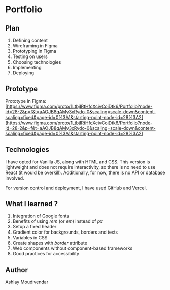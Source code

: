 # Portfolio

## Plan

1. Defining content
2. Wireframing in Figma
3. Prototyping in Figma
4. Testing on users
5. Choosing technologies
6. Implementing
7. Deploying

## Prototype

Prototype in Figma: [https://www.figma.com/proto/1LtbjIRtHfcXcivCoiDtk6/Portfolio?node-id=28-2&p=f&t=aAOJB8qAMy3xRydo-0&scaling=scale-down&content-scaling=fixed&page-id=0%3A1&starting-point-node-id=28%3A2](https://www.figma.com/proto/1LtbjIRtHfcXcivCoiDtk6/Portfolio?node-id=28-2&p=f&t=aAOJB8qAMy3xRydo-0&scaling=scale-down&content-scaling=fixed&page-id=0%3A1&starting-point-node-id=28%3A2)

## Technologies

I have opted for Vanilla JS, along with HTML and CSS. This version is lightweight and does not require interactivity, so there is no need to use React (it would be overkill).
Additionally, for now, there is no API or database involved.

For version control and deployment, I have used GitHub and Vercel.

## What I learned ?

1. Integration of Google fonts
2. Benefits of using *rem* (or *em*) instead of *px*
3. Setup a fixed header
4. Gradient color for backgrounds, borders and texts
5. Variables in CSS
6. Create shapes with *border* attribute
7. Web components without component-based frameworks
8. Good practices for accessibility

## Author

Ashlay Moudivendar